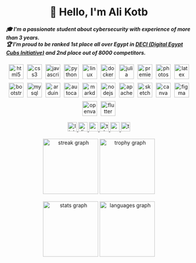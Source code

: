 <h1 align="center">👋 Hello, I'm Ali Kotb</h1>

<h5 align="left">
🎓 I'm a passionate student about <strong>cybersecurity</strong> with experience of more than 3 years. <br>
🏆 I’m proud to be ranked <strong>1st place all over Egypt</strong> in 
<a href="https://deci.gov.eg/" target="_blank">DECI (Digital Egypt Cubs Initiative)</a> and 
<strong>2nd place out of 8000 competitors</strong>.
</h5>

<div align="center" style="display: flex; flex-wrap: wrap; gap: 10px; justify-content: center;">
  <img src="https://img.shields.io/badge/HTML5-E34F26?logo=html5&logoColor=white&style=for-the-badge" height="40" alt="html5 logo" />
  <img src="https://img.shields.io/badge/CSS3-1572B6?logo=css3&logoColor=white&style=for-the-badge" height="40" alt="css3 logo" />
  <img src="https://img.shields.io/badge/JavaScript-F7DF1E?logo=javascript&logoColor=black&style=for-the-badge" height="40" alt="javascript logo" />
  <img src="https://img.shields.io/badge/Python-3776AB?logo=python&logoColor=white&style=for-the-badge" height="40" alt="python logo" />
  <img src="https://img.shields.io/badge/Linux-FCC624?logo=linux&logoColor=black&style=for-the-badge" height="40" alt="linux logo" />
  <img src="https://img.shields.io/badge/Docker-2496ED?logo=docker&logoColor=white&style=for-the-badge" height="40" alt="docker logo" />
  <img src="https://img.shields.io/badge/Julia-9558B2?logo=julia&logoColor=white&style=for-the-badge" height="40" alt="julia logo" />
  <img src="https://skillicons.dev/icons?i=pr" height="40" alt="premierepro logo" />
  <img src="https://skillicons.dev/icons?i=ps" height="40" alt="photoshop logo" />
  <img src="https://img.shields.io/badge/LaTeX-008080?logo=latex&logoColor=white&style=for-the-badge" height="40" alt="latex logo" />
  <img src="https://img.shields.io/badge/Bootstrap-7952B3?logo=bootstrap&logoColor=white&style=for-the-badge" height="40" alt="bootstrap logo" />
  <img src="https://img.shields.io/badge/MySQL-4479A1?logo=mysql&logoColor=white&style=for-the-badge" height="40" alt="mysql logo" />
  <img src="https://img.shields.io/badge/Arduino-00979D?logo=arduino&logoColor=white&style=for-the-badge" height="40" alt="arduino logo" />
  <img src="https://skillicons.dev/icons?i=autocad" height="40" alt="autocad logo" />
  <img src="https://img.shields.io/badge/Markdown-000000?logo=markdown&logoColor=white&style=for-the-badge" height="40" alt="markdown logo" />
  <img src="https://img.shields.io/badge/Node.js-339933?logo=nodedotjs&logoColor=white&style=for-the-badge" height="40" alt="nodejs logo" />
  <img src="https://img.shields.io/badge/Apache-D22128?logo=apache&logoColor=white&style=for-the-badge" height="40" alt="apache logo" />
  <img src="https://img.shields.io/badge/SketchUp-005F9E?logo=sketchup&logoColor=white&style=for-the-badge" height="40" alt="sketchup logo" />
  <img src="https://img.shields.io/badge/Canva-00C4CC?logo=canva&logoColor=white&style=for-the-badge" height="40" alt="canva logo" />
  <img src="https://img.shields.io/badge/Figma-F24E1E?logo=figma&logoColor=white&style=for-the-badge" height="40" alt="figma logo" />
  <img src="https://img.shields.io/badge/OpenVAS-20a03e?logo=gnupg&logoColor=white&style=for-the-badge" height="40" alt="openvas logo" />
  <img src="https://img.shields.io/badge/Flutter-02569B?logo=flutter&logoColor=white&style=for-the-badge" height="40" alt="flutter logo" />
</div>

<br>

<div align="center">
  <a href="https://www.linkedin.com/in/ali-m-kotb/" target="_blank">
    <img src="https://img.shields.io/static/v1?message=LinkedIn&logo=linkedin&label=&color=0077B5&logoColor=white&labelColor=&style=for-the-badge" height="25" alt="linkedin logo" />
  </a>
  <a href="http://discordapp.com/users/726874283053416469" target="_blank">
    <img src="https://img.shields.io/static/v1?message=Discord&logo=discord&label=&color=7289DA&logoColor=white&labelColor=&style=for-the-badge" height="25" alt="discord logo" />
  </a>
  <a href="https://www.youtube.com/@AliMohamed-vh7rf" target="_blank">
    <img src="https://img.shields.io/static/v1?message=Youtube&logo=youtube&label=&color=FF0000&logoColor=white&labelColor=&style=for-the-badge" height="25" alt="youtube logo" />
  </a>
  <a href="https://t.me/ALIISAHUMAN" target="_blank">
    <img src="https://img.shields.io/static/v1?message=Telegram&logo=telegram&label=&color=2CA5E0&logoColor=white&labelColor=&style=for-the-badge" height="25" alt="telegram logo" />
  </a>
  <a href="mailto:ali.2523056@stemelsadat.moe.edu.eg" target="_blank">
    <img src="https://img.shields.io/static/v1?message=Outlook&logo=microsoft-outlook&label=&color=0078D4&logoColor=white&labelColor=&style=for-the-badge" height="25" alt="outlook logo" />
  </a>
  <a href="https://tryhackme.com/p/ali.kotb2004" target="_blank">
    <img src="https://img.shields.io/static/v1?message=TryHackMe&logo=tryhackme&label=&color=88cc14&logoColor=white&labelColor=&style=for-the-badge" height="25" alt="tryhackme logo" />
  </a>
</div>

<br>

<div align="center">
  <img src="https://streak-stats.demolab.com?user=alimohamedstem&locale=en&mode=daily&theme=dracula&hide_border=false&border_radius=5&order=3" height="150" alt="streak graph" />
  <img src="https://github-profile-trophy.vercel.app?username=alimohamedstem&theme=dracula&column=-1&row=1&margin-w=8&margin-h=8&no-bg=false&no-frame=false&order=4" height="150" alt="trophy graph" />
</div>

<br>

<div align="center">
  <img src="https://github-readme-stats.vercel.app/api?username=alimohamedstem&hide_title=false&hide_rank=false&show_icons=true&include_all_commits=true&count_private=true&disable_animations=false&theme=dracula&locale=en&hide_border=false&order=1" height="150" alt="stats graph" />
  <img src="https://github-readme-stats.vercel.app/api/top-langs?username=alimohamedstem&locale=en&hide_title=false&layout=compact&card_width=320&langs_count=8&theme=dracula&hide_border=false&order=2" height="150" alt="languages graph" />
</div>
